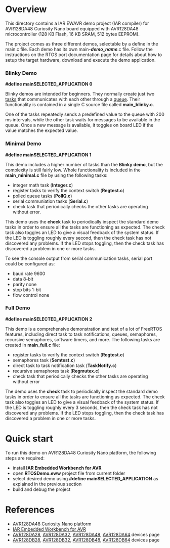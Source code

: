 # Overview

This directory contains a IAR EWAVR demo project (IAR compiler) for AVR128DA48
Curiosity Nano board equipped with AVR128DA48 microcontroller (128 KB Flash, 16
KB SRAM, 512 bytes EEPROM).

The project comes as three different demos, selectable by a define in the main.c
file. Each demo has its own main-**_demo_name_**.c file. Follow the instructions
on the RTOS port documentation page for details about how to setup the target
hardware, download and execute the demo application.

### Blinky Demo

**#define mainSELECTED_APPLICATION 0**

Blinky demos are intended for beginners. They normally create just two
[tasks](https://www.freertos.org/a00015.html) that communicates with each other
through a [queue](https://www.freertos.org/Embedded-RTOS-Queues.html). Their
functionality is contained in a single C source file called **main_blinky.c**.

One of the tasks repeatedly sends a predefined value to the queue with 200 ms
intervals, while the other task waits for messages to be available in the queue.
Once a new message is available, it toggles on board LED if the value matches
the expected value.

### Minimal Demo

**#define mainSELECTED_APPLICATION 1**

This demo includes a higher number of tasks than the **Blinky demo**, but the
complexity is still fairly low. Whole functionality is included in the
**main_minimal.c** file by using the following tasks:

-   integer math task (**Integer.c**)
-   register tasks to verify the context switch (**Regtest.c**)
-   polled queue tasks (**PollQ.c**)
-   serial communiation tasks (**Serial.c**)
-   check task that periodically checks the other tasks are operating without
    error.

This demo uses the **check** task to periodically inspect the standard demo
tasks in order to ensure all the tasks are functioning as expected. The check
task also toggles an LED to give a visual feedback of the system status. If the
LED is toggling roughly every second, then the check task has not discovered any
problems. If the LED stops toggling, then the check task has discovered a
problem in one or more tasks.

To see the console output from serial communication tasks, serial port could be
configured as:

-   baud rate 9600
-   data 8-bit
-   parity none
-   stop bits 1-bit
-   flow control none

### Full Demo

**#define mainSELECTED_APPLICATION 2**

This demo is a comprehensive demonstration and test of a lot of FreeRTOS
features, including direct task to task notifications, queues, semaphores,
recursive semaphores, software timers, and more. The following tasks are created
in **main_full.c** file:

-   register tasks to verify the context switch (**Regtest.c**)
-   semaphores task (**Semtest.c**)
-   direct task to task notification task (**TaskNotify.c**)
-   recursive semaphores task (**Regmutex.c**)
-   check task that periodically checks the other tasks are operating without
    error

The demo uses the **check** task to periodically inspect the standard demo tasks
in order to ensure all the tasks are functioning as expected. The check task
also toggles an LED to give a visual feedback of the system status. If the LED
is toggling roughly every 3 seconds, then the check task has not discovered any
problems. If the LED stops toggling, then the check task has discovered a
problem in one or more tasks.

# Quick start

To run this demo on AVR128DA48 Curiosity Nano platform, the following steps are
required:

-   install **IAR Embedded Workbench for AVR**
-   open **RTOSDemo.eww** project file from current folder
-   select desired demo using **#define mainSELECTED_APPLICATION** as explained
    in the previous section
-   build and debug the project

# References

-   [AVR128DA48 Curiosity Nano platform](https://www.microchip.com/DevelopmentTools/ProductDetails/PartNO/DM164151)
-   [IAR Embedded Workbench for AVR](https://www.iar.com/iar-embedded-workbench/#!?architecture=AVR)
-   [AVR128DA28](https://www.microchip.com/wwwproducts/en/AVR128DA28),
    [AVR128DA32](https://www.microchip.com/wwwproducts/en/AVR128DA32),
    [AVR128DA48](https://www.microchip.com/wwwproducts/en/AVR128DA48),
    [AVR128DA64](https://www.microchip.com/wwwproducts/en/AVR128DA64) devices
    page
-   [AVR128DB28](https://www.microchip.com/wwwproducts/en/AVR128DB28),
    [AVR128DB32](https://www.microchip.com/wwwproducts/en/AVR128DB32),
    [AVR128DB48](https://www.microchip.com/wwwproducts/en/AVR128DB48),
    [AVR128DB64](https://www.microchip.com/wwwproducts/en/AVR128DB64) devices
    page
